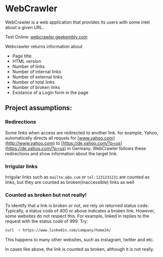 # WebCrawler

WebCrawler is a web application that provides its users with some intel about a given URL.

Test Online: [webcrawler.geekembly.com](http://webcrawler.geekembly.com)

Webcrawler returns information about
* Page title
* HTML version
* Number of links
* Number of internal links
* Number of external links
* Number of total links	
* Number of broken links
* Existance of a Login form in the page

## Project assumptions:

### Redirections
Some links when access are redirected to another link. for example, Yahoo, automatically directs all requsts for [www.yahoo.com](http://www.yahoo.com) to [https://de.yahoo.com/?p=us](https://de.yahoo.com/?p=us) in Germany. WebCrawler follows these redirections and show information about the target link.

### Irrigular links
Irrigular links such as `mailto:a@a.com` or `tel:1231231231` are counted as links, but they are counted as broken(inaccessible) links as well

### Counted as broken but not really!
To identify that a link is broken or not, we rely on returned status code. Typically, a status code of 400 or above indicates a broken link. However, some websites do not respect this. For example, linked in replies to the request with the status code of 999. Try:
```bash
curl -v https://www.linkedin.com/company/home24/
````

This happens to many other websites, such as instagram, twitter and etc.

In cases like above, the link is counted as broken, although it is not really.

